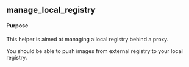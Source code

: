 ## manage_local_registry ##

#### Purpose ####

This helper is aimed at managing a local registry behind a proxy.

You should be able to push images from external registry to your local registry.



